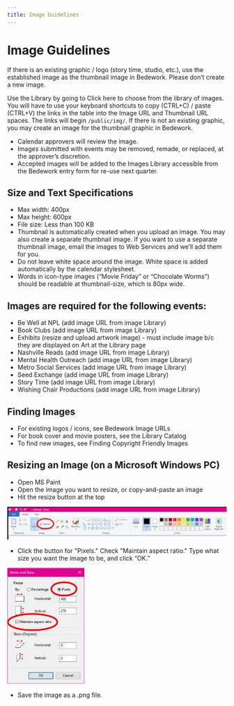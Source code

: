 ```yaml
---
title: Image Guidelines
---
```

# Image Guidelines
If there is an existing graphic / logo (story time, studio, etc.), use the established image as the thumbnail image in Bedework. Please don’t create a new image.

Use the Library by going to Click here to choose from the library of images. You will have to use your keyboard shortcuts to copy (CTRL+C) / paste (CTRL+V) the links in the table into the Image URL and Thumbnail URL spaces. The links will begin `/public/img/`. If there is not an existing graphic, you may create an image for the thumbnail graphic in Bedework.
- Calendar approvers will review the image.
- Images submitted with events may be removed, remade, or replaced, at the approver’s discretion.
- Accepted images will be added to the Images Library accessible from the Bedework entry form for re-use next quarter.

## Size and Text Specifications

- 	Max width: 400px
- 	Max height: 600px
- File size: Less than 100 KB
- Thumbnail is automatically created when you upload an image. You may also create a separate thumbnail image. If you want to use a separate thumbnail image, email the images to Web Services and we’ll add them for you.
- Do not leave white space around the image. White space is added automatically by the calendar stylesheet.
-	Words in icon-type images (“Movie Friday” or “Chocolate Worms”) should be readable at thumbnail-size, which is 80px wide.

## Images are required for the following events:

-	Be Well at NPL (add image URL from image Library)
- Book Clubs (add image URL from image Library)
-	Exhibits (resize and upload artwork image) - must include image b/c they are displayed on Art at the Library page
-	Nashville Reads (add image URL from image Library)
-	Mental Health Outreach (add image URL from image Library)
-	Metro Social Services (add image URL from image Library)
-	Seed Exchange (add image URL from image Library)
-	Story Time (add image URL from image Library)
-	Wishing Chair Productions (add image URL from image Library)

## Finding Images

-	For existing logos / icons, see Bedework Image URLs
-	For book cover and movie posters, see the Library Catalog
-	To find new images, see Finding Copyright Friendly Images

## Resizing an Image (on a Microsoft Windows PC)

-	Open MS Paint
-	Open the image you want to resize, or copy-and-paste an image
-	Hit the resize button at the top

![img "resize image"](../img/paint-resize.jpg)

-	Click the button for "Pixels." Check "Maintain aspect ratio." Type what size you want the image to be, and click “OK.”

![img "resize skew"](../img/paint-resize-skew.jpg)

-	Save the image as a .png file.
